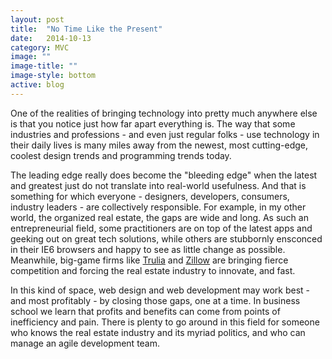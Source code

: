 ```yaml
---
layout: post
title:  "No Time Like the Present"
date:   2014-10-13
category: MVC
image: ""
image-title: ""
image-style: bottom
active: blog
---
```


One of the realities of bringing technology into pretty much anywhere else is that you notice just how far apart everything is. The way that some industries and professions - and even just regular folks - use technology in their daily lives is many miles away from the newest, most cutting-edge, coolest design trends and programming trends today.

The leading edge really does become the "bleeding edge" when the latest and greatest just do not translate into real-world usefulness. And that is something for which everyone - designers, developers, consumers, industry leaders - are collectively responsible. For example, in my other world, the organized real estate, the gaps are wide and long. As such an entrepreneurial field, some practitioners are on top of the latest apps and geeking out on great tech solutions, while others are stubbornly ensconced in their IE6 browsers and happy to see as little change as possible. Meanwhile, big-game firms like [Trulia](http://www.trulia.com) and [Zillow](http://www.zillow.com) are bringing fierce competition and forcing the real estate industry to innovate, and fast.

In this kind of space, web design and web development may work best - and most profitably - by closing those gaps, one at a time. In business school we learn that profits and benefits can come from points of inefficiency and pain. There is plenty to go around in this field for someone who knows the real estate industry and its myriad politics, and who can manage an agile development team.